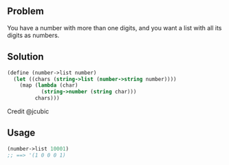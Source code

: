 ## Problem
You have a number with more than one digits, and you want a list with all its digits as numbers.

## Solution
```scheme
(define (number->list number)
  (let ((chars (string->list (number->string number))))
    (map (lambda (char)
           (string->number (string char)))
         chars)))
```
Credit @jcubic

## Usage
```scheme
(number->list 10001)
;; ==> '(1 0 0 0 1)
```
